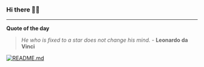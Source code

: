 ### Hi there 👋🏻


---

**Quote of the day**

> *He who is fixed to a star does not change his mind.* - **Leonardo da Vinci** 

[![README.md](https://github.com/marcolovazzano/marcolovazzano/actions/workflows/readme.yml/badge.svg?branch=main)](https://github.com/marcolovazzano/marcolovazzano/actions/workflows/readme.yml)
